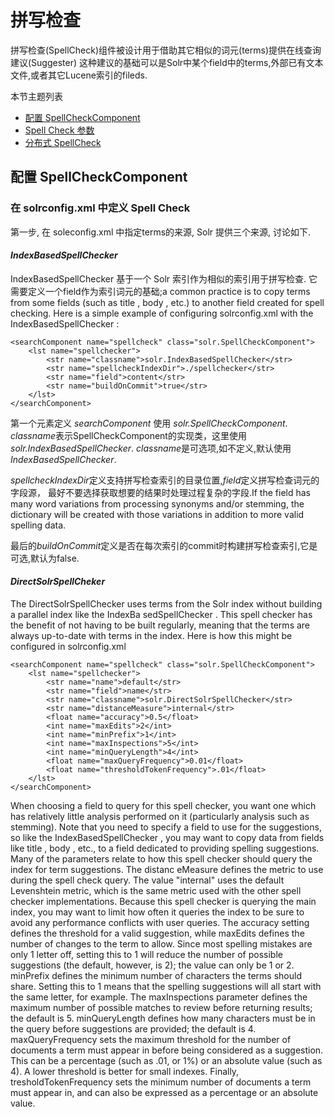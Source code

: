 # 拼写检查

拼写检查(SpellCheck)组件被设计用于借助其它相似的词元(terms)提供在线查询建议(Suggester)
这种建议的基础可以是Solr中某个field中的terms,外部已有文本文件,或者其它Lucene索引的fileds.

本节主题列表
* [配置 SpellCheckComponent](#configure)
* [Spell Check 参数](#parameters)
* [分布式 SpellCheck](#distributed)



## <span id="configure" name="configure">配置 SpellCheckComponent</span>

### 在 solrconfig.xml 中定义 Spell Check

第一步, 在 soleconfig.xml 中指定terms的来源, Solr 提供三个来源, 讨论如下.

#### *IndexBasedSpellChecker*

IndexBasedSpellChecker 基于一个 Solr 索引作为相似的索引用于拼写检查.
它需要定义一个field作为索引词元的基础;a common practice is to copy terms from some fields (such
as title , body , etc.) to another field created for spell checking. Here is a simple example of configuring solrconfig.xml with the IndexBasedSpellChecker :

    <searchComponent name="spellcheck" class="solr.SpellCheckComponent">
        <lst name="spellchecker">
            <str name="classname">solr.IndexBasedSpellChecker</str>
            <str name="spellcheckIndexDir">./spellchecker</str>
            <str name="field">content</str>
            <str name="buildOnCommit">true</str>
        </lst>
    </searchComponent>

第一个元素定义 *searchComponent* 使用 *solr.SpellCheckComponent*. *classname*表示SpellCheckComponent的实现类，这里使用*solr.IndexBasedSpellChecker*.
*classname*是可选项,如不定义,默认使用*IndexBasedSpellChecker*.

*spellcheckIndexDir*定义支持拼写检查索引的目录位置,*field*定义拼写检查词元的字段源，
最好不要选择获取想要的结果时处理过程复杂的字段.If the field has many word variations
from processing synonyms and/or stemming, the dictionary will be created with those variations in addition to more valid spelling data.

最后的*buildOnCommit*定义是否在每次索引的commit时构建拼写检查索引,它是可选,默认为false.

#### *DirectSolrSpellCheker*

The DirectSolrSpellChecker uses terms from the Solr index without building a parallel index like the IndexBa
sedSpellChecker . This spell checker has the benefit of not having to be built regularly, meaning that the terms
are always up-to-date with terms in the index. Here is how this might be configured in solrconfig.xml

    <searchComponent name="spellcheck" class="solr.SpellCheckComponent">
        <lst name="spellchecker">
            <str name="name">default</str>
            <str name="field">name</str>
            <str name="classname">solr.DirectSolrSpellChecker</str>
            <str name="distanceMeasure">internal</str>
            <float name="accuracy">0.5</float>
            <int name="maxEdits">2</int>
            <int name="minPrefix">1</int>
            <int name="maxInspections">5</int>
            <int name="minQueryLength">4</int>
            <float name="maxQueryFrequency">0.01</float>
            <float name="thresholdTokenFrequency">.01</float>
        </lst>
    </searchComponent>
    
When choosing a field to query for this spell checker, you want one which has relatively little analysis performed
on it (particularly analysis such as stemming). Note that you need to specify a field to use for the suggestions, so like
the IndexBasedSpellChecker , you may want to copy data from fields like title , body , etc., to a field dedicated
to providing spelling suggestions.
Many of the parameters relate to how this spell checker should query the index for term suggestions. The distanc
eMeasure defines the metric to use during the spell check query. The value "internal" uses the default Levenshtein
metric, which is the same metric used with the other spell checker implementations.
Because this spell checker is querying the main index, you may want to limit how often it queries the index to be
sure to avoid any performance conflicts with user queries. The accuracy setting defines the threshold for a valid
suggestion, while maxEdits defines the number of changes to the term to allow. Since most spelling mistakes are
only 1 letter off, setting this to 1 will reduce the number of possible suggestions (the default, however, is 2); the
value can only be 1 or 2. minPrefix defines the minimum number of characters the terms should share. Setting
this to 1 means that the spelling suggestions will all start with the same letter, for example.
The maxInspections parameter defines the maximum number of possible matches to review before returning
results; the default is 5. minQueryLength defines how many characters must be in the query before suggestions
are provided; the default is 4. maxQueryFrequency sets the maximum threshold for the number of documents a
term must appear in before being considered as a suggestion. This can be a percentage (such as .01, or 1%) or an
absolute value (such as 4). A lower threshold is better for small indexes. Finally, tresholdTokenFrequency sets
the minimum number of documents a term must appear in, and can also be expressed as a percentage or an
absolute value.